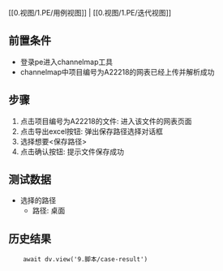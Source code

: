 [[0.视图/1.PE/用例视图]] | [[0.视图/1.PE/迭代视图]]

## 前置条件

- 登录pe进入channelmap工具
- channelmap中项目编号为A22218的网表已经上传并解析成功

## 步骤

1. 点击项目编号为A22218的文件: 进入该文件的网表页面
2. 点击导出excel按钮: 弹出保存路径选择对话框
3. 选择想要<保存路径>
4. 点击确认按钮: 提示文件保存成功

## 测试数据

- 选择的路径
	- 路径: 桌面

## 历史结果

```dataviewjs
    await dv.view('9.脚本/case-result')
```
